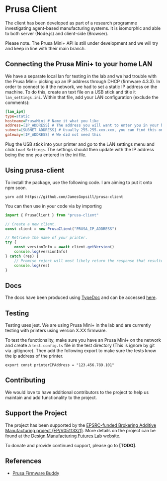 # Prusa Client

The client has been developed as part of a research programme investigating agent-based manufacturing systems. It is isomorphic and able to both server (Node.js) and client-side (Browser).

Please note. The Prusa Mini+ API is still under development and we will try and keep in line with their main branch.

## Connecting the Prusa Mini+ to your home LAN

We have a separate local lan for testing in the lab and we had trouble with the Prusa Mini+ picking up an IP address through DHCP (firmware 4.3.3). In order to connect to it the network, we had to set a static IP address on the machine. To do this, create an text file on a USB stick and title it `lan_settings.ini`. Within that file, add your LAN configuration (exclude the comments):

```ini
[lan_ip4]
type=static
hostname=PrusaMini # Name it what you like
address=[IP_ADDRESS] # The address you will want to enter you in your browser
subnet=[SUBNET_ADDRESS] # Usually 255.255.xxx.xxx, you can find this on your other devices connected to the network
gateway=[IP_ADDRESS] # We did not need this
```

Plug the USB stick into your printer and go to the LAN settings menu and click `Load Settings`. The settings should then update with the IP address being the one you entered in the ini file.

## Using prusa-client

To install the package, use the following code. I am aiming to put it onto npm soon.

```
yarn add https://github.com/JamesGopsill/prusa-client
```

You can then use in your code via by importing

```typescript
import { PrusaClient } from "prusa-client"

// Create a new client.
const client = new PrusaClient("PRUSA_IP_ADDRESS")

// Retrieve the name of your printer.
try {
	const versionInfo = await client.getVersion()
	console.log(versionInfo)
} catch (res) { 
	// Promise reject will most likely return the response that resulted in the error.
	console.log(res)
}
```

## Docs

The docs have been produced using [TypeDoc](https://typedoc.org/) and can be accessed [here](https://jamesgopsill.github.io/prusa-client/).

## Testing

Testing uses jest. We are using Prusa Mini+ in the lab and are currently testing with printers using version X.XX firmware.

To test the functionality, make sure you have an Prusa Mini+ on the network and create a `test.config.ts` file in the test directory (This is ignore by git via .gitignore). Then add the following export to make sure the tests know the ip address of the printer.

```
export const printerIPAddress = "123.456.789.101"
```

## Contributing

We would love to have additional contributors to the project to help us maintain and add functionality to the project.

## Support the Project

The project has been supported by the [EPSRC-funded Brokering Additive Manufacturing project (EP/V05113X/1)](https://gow.epsrc.ukri.org/NGBOViewGrant.aspx?GrantRef=EP/V05113X/1). More details on the project can be found at the [Design Manufacturing Futures Lab](https://dmf-lab.co.uk/) website.

To donate and provide continued support, please go to **[TODO]**.

## References

- [Prusa Firmware Buddy](https://github.com/prusa3d/Prusa-Firmware-Buddy)